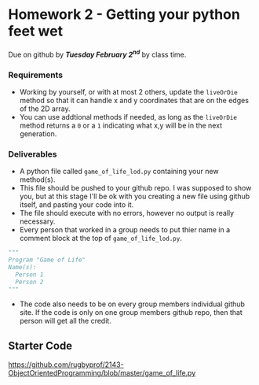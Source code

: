 # Homework 2 - Getting your python feet wet
Due on github by ***Tuesday February 2<sup>nd</sup>*** by class time. 

### Requirements
- Working by yourself, or with at most 2 others, update the `liveOrDie` method so that it can handle x and y coordinates that are on the edges of the 2D array.
- You can use addtional methods if needed, as long as the `liveOrDie` method returns a `0` or a `1` indicating what x,y will be in the next generation.


### Deliverables

- A python file called `game_of_life_lod.py` containing your new method(s).
- This file should be pushed to your github repo. I was supposed to show you, but at this stage I'll be ok with you creating a new file using github itself, and pasting your code into it.
- The file should execute with no errors, however no output is really necessary.
- Every person that worked in a group needs to put thier name in a comment block at the top of `game_of_life_lod.py`.

```python
"""
Program "Game of Life"
Name(s):
  Person 1
  Person 2
"""
```

- The code also needs to be on every group members individual github site. If the code is only on one group members github repo, then that person will get all the credit. 

## Starter Code

https://github.com/rugbyprof/2143-ObjectOrientedProgramming/blob/master/game_of_life.py



